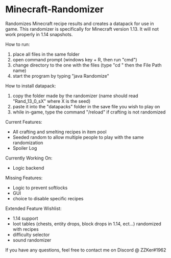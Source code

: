 # Minecraft-Randomizer
Randomizes Minecraft recipe results and creates a datapack for use in game.
This randomizer is specifically for Minecraft version 1.13. It will not work properly in 1.14 snapshots.

How to run:

1) place all files in the same folder
2) open command prompt (windows key + R, then run "cmd")
3) change directory to the one with the files (type "cd " then the File Path name)
4) start the program by typing "java Randomize"

How to install datapack:

1) copy the folder made by the randomizer (name should read "Rand_13_0_sX" where X is the seed)
2) paste it into the "datapacks" folder in the save file you wish to play on
3) while in-game, type the command "/reload" if crafting is not randomized


Current Features:
 - All crafting and smelting recipes in item pool
 - Seeded random to allow multiple people to play with the same randomization
 - Spoiler Log
 
Currently Working On:
 - Logic backend

Missing Features:
 - Logic to prevent softlocks
 - GUI
 - choice to disable specific recipes

Extended Feature Wishlist:
 - 1.14 support
 - loot tables (chests, entity drops, block drops in 1.14, ect...) randomized with recipes
 - difficulty selector
 - sound randomizer

If you have any questions, feel free to contact me on Discord @ ZZKer#1962
